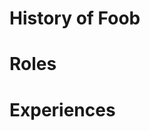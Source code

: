 <!-- TITLE: Foob -->
<!-- SUBTITLE: A quick summary of Foob -->

# History of Foob
# Roles
# Experiences